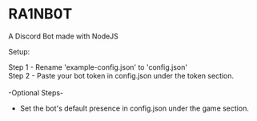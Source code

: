 # RA1NB0T
A Discord Bot made with NodeJS

Setup:

Step 1 - Rename 'example-config.json' to 'config.json'  <br /> 
Step 2 - Paste your bot token in config.json under the token section.<br /> 
<br /> 
-Optional Steps-<br /> 
* Set the bot's default presence in config.json under the game section.
